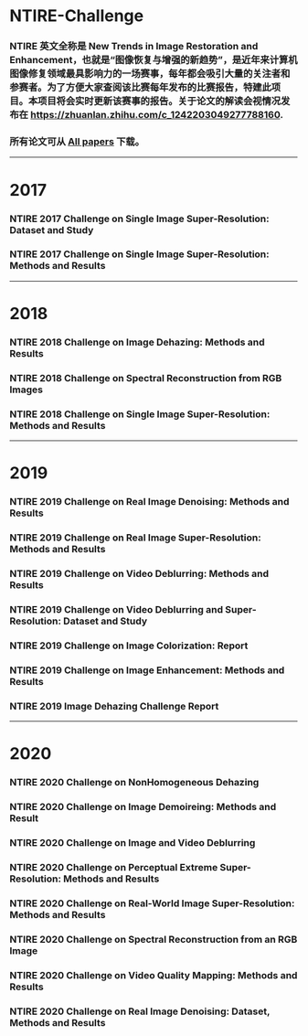 # NTIRE-Challenge
### NTIRE 英文全称是 New Trends in Image Restoration and Enhancement，也就是“图像恢复与增强的新趋势”，是近年来计算机图像修复领域最具影响力的一场赛事，每年都会吸引大量的关注者和参赛者。为了方便大家查阅该比赛每年发布的比赛报告，特建此项目。本项目将会实时更新该赛事的报告。关于论文的解读会视情况发布在 https://zhuanlan.zhihu.com/c_1242203049277788160.

### 所有论文可从  <a href="https://www.jianguoyun.com/p/Db0_FZkQ19ySBxibtZcD">All papers</a>  下载。

---------------------------

# 2017

### NTIRE 2017 Challenge on Single Image Super-Resolution: Dataset and Study

### NTIRE 2017 Challenge on Single Image Super-Resolution: Methods and Results

--------------

# 2018

### NTIRE 2018 Challenge on Image Dehazing: Methods and Results

### NTIRE 2018 Challenge on Spectral Reconstruction from RGB Images

### NTIRE 2018 Challenge on Single Image Super-Resolution: Methods and Results

--------

# 2019

### NTIRE 2019 Challenge on Real Image Denoising: Methods and Results

### NTIRE 2019 Challenge on Real Image Super-Resolution: Methods and Results

### NTIRE 2019 Challenge on Video Deblurring: Methods and Results

### NTIRE 2019 Challenge on Video Deblurring and Super-Resolution: Dataset and Study
### NTIRE 2019 Challenge on Image Colorization: Report

### NTIRE 2019 Challenge on Image Enhancement: Methods and Results

### NTIRE 2019 Image Dehazing Challenge Report

---------

# 2020

### NTIRE 2020 Challenge on NonHomogeneous Dehazing

### NTIRE 2020 Challenge on Image Demoireing: Methods and Result

### NTIRE 2020 Challenge on Image and Video Deblurring

### NTIRE 2020 Challenge on Perceptual Extreme Super-Resolution: Methods and Results

### NTIRE 2020 Challenge on Real-World Image Super-Resolution: Methods and Results

### NTIRE 2020 Challenge on Spectral Reconstruction from an RGB Image

### NTIRE 2020 Challenge on Video Quality Mapping: Methods and Results

### NTIRE 2020 Challenge on Real Image Denoising: Dataset, Methods and Results